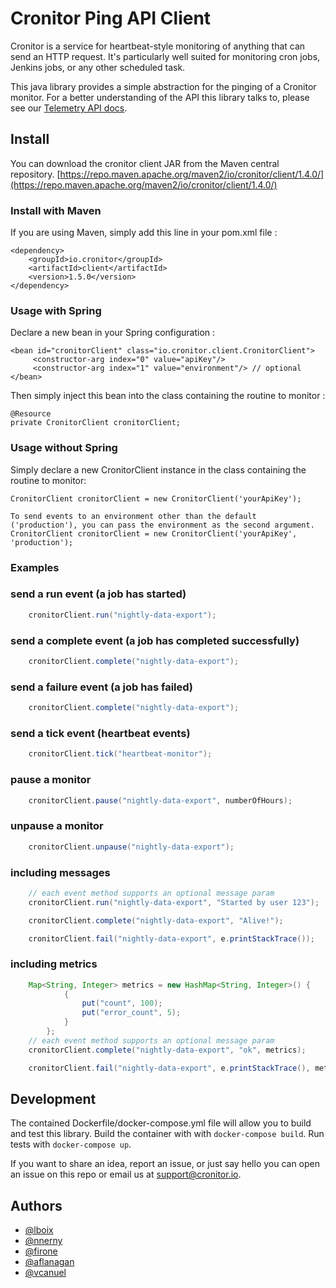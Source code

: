 # Cronitor Ping API Client

Cronitor is a service for heartbeat-style monitoring of anything that can send an HTTP request. It's particularly well suited for monitoring cron jobs, Jenkins jobs, or any other scheduled task.

This java library provides a simple abstraction for the pinging of a Cronitor monitor. For a better understanding of the API this library talks to, please see our [Telemetry API docs](https://cronitor.io/docs/telemetry-api).

## Install
You can download the cronitor client JAR from the Maven central repository.
[https://repo.maven.apache.org/maven2/io/cronitor/client/1.4.0/](https://repo.maven.apache.org/maven2/io/cronitor/client/1.4.0/)

### Install with Maven
If you are using Maven, simply add this line in your pom.xml file :
```
<dependency>
    <groupId>io.cronitor</groupId>
    <artifactId>client</artifactId>
    <version>1.5.0</version>
</dependency>
```

### Usage with Spring

Declare a new bean in your Spring configuration :
```
<bean id="cronitorClient" class="io.cronitor.client.CronitorClient">
     <constructor-arg index="0" value="apiKey"/>
     <constructor-arg index="1" value="environment"/> // optional
</bean>
```

Then simply inject this bean into the class containing the routine to monitor :
```
@Resource
private CronitorClient cronitorClient;
```

### Usage without Spring
Simply declare a new CronitorClient instance in the class containing the routine to monitor:
```
CronitorClient cronitorClient = new CronitorClient('yourApiKey');

To send events to an environment other than the default ('production'), you can pass the environment as the second argument.
CronitorClient cronitorClient = new CronitorClient('yourApiKey', 'production');
```

### Examples

### send a run event (a job has started)
```java
    cronitorClient.run("nightly-data-export");
```

### send a complete event (a job has completed successfully)
```java
    cronitorClient.complete("nightly-data-export");
```

### send a failure event (a job has failed)
```java
    cronitorClient.complete("nightly-data-export");
```

### send a tick event (heartbeat events)
```java
    cronitorClient.tick("heartbeat-monitor");
```

### pause a monitor
```java
    cronitorClient.pause("nightly-data-export", numberOfHours);
```

### unpause a monitor
```java
    cronitorClient.unpause("nightly-data-export");
```

### including messages
```java
    // each event method supports an optional message param
    cronitorClient.run("nightly-data-export", "Started by user 123");

    cronitorClient.complete("nightly-data-export", "Alive!");

    cronitorClient.fail("nightly-data-export", e.printStackTrace());
```

### including metrics
```java
    Map<String, Integer> metrics = new HashMap<String, Integer>() {
            {
                put("count", 100);
                put("error_count", 5);
            }
        };
    // each event method supports an optional message param
    cronitorClient.complete("nightly-data-export", "ok", metrics);

    cronitorClient.fail("nightly-data-export", e.printStackTrace(), metrics);
```

## Development

The contained Dockerfile/docker-compose.yml file will allow you to build and test this library. Build the container with with `docker-compose build`. Run tests with `docker-compose up`.

If you want to share an idea, report an issue, or just say hello you can open an issue on this repo or email us at support@cronitor.io.

## Authors
- [@lboix](https://github.com/lboix)
- [@nnerny](https://github.com/nnerny)
- [@firone](https://github.com/firone)
- [@aflanagan](https://github.com/aflanagan)
- [@vcanuel](https://github.com/vcanuel)


